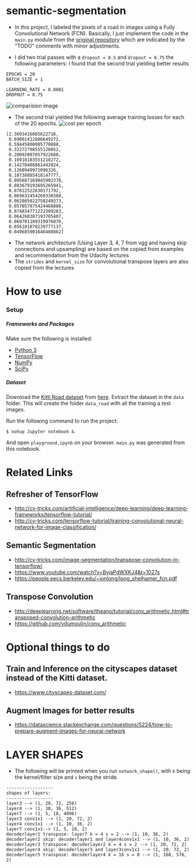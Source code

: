 # semantic-segmentation
- In this project, I labeled the pixels of a road in images using a Fully Convolutional Network (FCN).
Basically, I just implement the code in the `main.py` module  from the
[original repository](https://github.com/udacity/CarND-Semantic-Segmentation/)
which are indicated by the "TODO" comments with minor adjustments. 


- I did two trial passes with a `dropout = 0.5` and `dropout = 0.75` the following parameters:
I found that the second trial yielding better results 
```
EPOCHS = 20
BATCH_SIZE = 1

LEARNING_RATE = 0.0001
DROPOUT = 0.75
```
![comparision image](https://github.com/mithi/semantic-segmentation/blob/master/comparison_img.png)

- The second trial yielded the following average training losses for each of the 20 epochs. 
![cost per epoch](https://github.com/mithi/semantic-segmentation/blob/master/cost_per_epoch.png)
```
[2.3693416085622716,
 0.69001412886649272,
 0.59445800005770888,
 0.32272798555120052,
 0.20092807057922688,
 0.16918183551218272,
 0.14278488861442024,
 0.1260949971096326,
 0.10738885418147777,
 0.095687169845902378,
 0.083679193695265941,
 0.07812522630171792,
 0.069632454269330388,
 0.062085022750249373,
 0.057057875424468808,
 0.074834771222309263,
 0.064260387193785407,
 0.069701109319976876,
 0.056181870239777137,
 0.049685901646408862]
```
- The network architecture (Using Layer 3, 4, 7 from vgg and having skip connections and upsampling)
are based on the copied from examples and recommendation from the Udacity lectures
- The `strides` and `kernel_size` for convolutional transpose layers are also copied from the lectures

# How to use

### Setup
##### Frameworks and Packages
Make sure the following is installed:
 - [Python 3](https://www.python.org/)
 - [TensorFlow](https://www.tensorflow.org/)
 - [NumPy](http://www.numpy.org/)
 - [SciPy](https://www.scipy.org/)

##### Dataset
Download the [Kitti Road dataset](http://www.cvlibs.net/datasets/kitti/eval_road.php) from [here](http://www.cvlibs.net/download.php?file=data_road.zip).  Extract the dataset in the `data` folder.  This will create the folder `data_road` with all the training a test images.

Run the following command to run the project:
```
$ nohup Jupyter notebook &
```
And open `playground.ipynb` on your browser. `main.py` was generated from this notebook. 

# Related Links

## Refresher of TensorFlow
- http://cv-tricks.com/artificial-intelligence/deep-learning/deep-learning-frameworks/tensorflow-tutorial/
- http://cv-tricks.com/tensorflow-tutorial/training-convolutional-neural-network-for-image-classification/

## Semantic Segmentation
- http://cv-tricks.com/image-segmentation/transpose-convolution-in-tensorflow/
- https://www.youtube.com/watch?v=ByjaPdWXKJ4&t=1027s
- https://people.eecs.berkeley.edu/~jonlong/long_shelhamer_fcn.pdf

## Transpose Convolution  
- http://deeplearning.net/software/theano/tutorial/conv_arithmetic.html#transposed-convolution-arithmetic
- https://github.com/vdumoulin/conv_arithmetic

# Optional things to do

## Train and Inference on the cityscapes dataset instead of the Kitti dataset.
- https://www.cityscapes-dataset.com/

## Augment Images for better results
- https://datascience.stackexchange.com/questions/5224/how-to-prepare-augment-images-for-neural-network


# LAYER SHAPES

- The following will be printed when you run `network_shape()`, with `k` being the kernel/filter size and `s` being the stride.
```
------------------
shapes of layers:
------------------
layer3 --> (1, 20, 72, 256)
layer4 --> (1, 10, 36, 512)
layer7 --> (1, 5, 18, 4096)
layer3 conv1x1 --> (1, 20, 72, 2)
layer4 conv1x1 --> (1, 10, 36, 2)
layer7 conv1x1--> (1, 5, 18, 2)
decoderlayer1 transpose: layer7 k = 4 s = 2 --> (1, 10, 36, 2)
decoderlayer2 skip: decoderlayer1 and layer4conv1x1 --> (1, 10, 36, 2)
decoderlayer3 transpose: decoderlayer2 k = 4 s = 2 --> (1, 20, 72, 2)
decoderlayer4 skip: decoderlayer3 and layer3conv1x1 --> (1, 20, 72, 2)
decoderlayer5 transpose: decoderlayer4 k = 16 s = 8 --> (1, 160, 576, 2)
```
